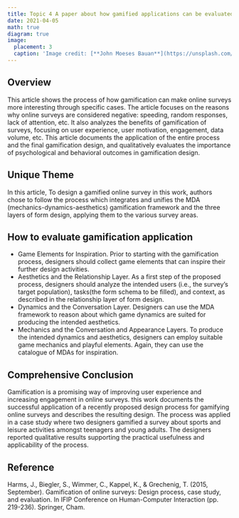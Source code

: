 ```yaml
---
title: Topic 4 A paper about how gamified applications can be evaluated
date: 2021-04-05
math: true
diagram: true
image:
  placement: 3
  caption: 'Image credit: [**John Moeses Bauan**](https://unsplash.com/photos/OGZtQF8iC0g)'
---
```


## Overview
This article shows the process of how gamification can make online surveys more interesting through specific cases. The article focuses on the reasons why online surveys are considered negative: speeding, random responses, lack of attention, etc. It also analyzes the benefits of gamification of surveys, focusing on user experience, user motivation, engagement, data volume, etc. This article documents the application of the entire process and the final gamification design, and qualitatively evaluates the importance of psychological and behavioral outcomes in gamification design.
## Unique Theme
In this article, To design a gamified online survey in this work, authors chose to follow the process which integrates and unifies the MDA (mechanics-dynamics-aesthetics) gamification framework and the three layers of form design, applying them to the various survey areas.
## How to evaluate gamification application
-  Game Elements for Inspiration. Prior to starting with the gamification process, designers should collect game elements that can inspire their further design activities.
- Aesthetics and the Relationship Layer. As a first step of the proposed process, designers should analyze the intended users (i.e., the survey’s target population), tasks(the form schema to be filled), and context, as described in the relationship layer of form design. 
- Dynamics and the Conversation Layer. Designers can use the MDA framework to reason about which game dynamics are suited for producing the intended aesthetics. 
- Mechanics and the Conversation and Appearance Layers. To produce the intended dynamics and aesthetics, designers can employ suitable game mechanics and playful elements. Again, they can use the catalogue of MDAs for inspiration.
## Comprehensive Conclusion
Gamification is a promising way of improving user experience and increasing engagement in online surveys. this work documents the successful application of a recently proposed design process for gamifying online surveys and describes the resulting design. The process was applied in a case study where two designers gamified a survey about sports and leisure activities amongst teenagers and young adults. The designers reported qualitative results supporting the practical usefulness and applicability of the process.

## Reference
Harms, J., Biegler, S., Wimmer, C., Kappel, K., & Grechenig, T. (2015, September). Gamification of online surveys: Design process, case study, and evaluation. In IFIP Conference on Human-Computer Interaction (pp. 219-236). Springer, Cham.
